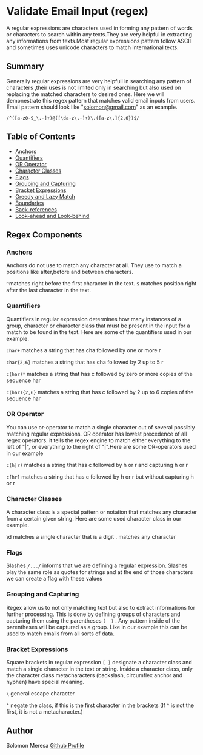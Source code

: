 # Validate Email Input (regex)

A regular expressions are characters used in forming any pattern of words or characters to search within any texts.They are very helpful in extracting any informations from texts.Most regular expressions pattern follow ASCII and sometimes uses unicode characters to match international texts.  

## Summary
Generally regular expressions are very helpfull in searching any pattern of characters ,their uses is not limited only in searching but also used on replacing the matched characters to desired ones.
Here we will demonestrate this regex pattern that matches valid email inputs from users. Email pattern should look like "solomon@gmail.com" as an example.

`/^([a-z0-9_\.-]+)@([\da-z\.-]+)\.([a-z\.]{2,6})$/`

## Table of Contents

- [Anchors](#anchors)
- [Quantifiers](#quantifiers)
- [OR Operator](#or-operator)
- [Character Classes](#character-classes)
- [Flags](#flags)
- [Grouping and Capturing](#grouping-and-capturing)
- [Bracket Expressions](#bracket-expressions)
- [Greedy and Lazy Match](#greedy-and-lazy-match)
- [Boundaries](#boundaries)
- [Back-references](#back-references)
- [Look-ahead and Look-behind](#look-ahead-and-look-behind)

## Regex Components

### Anchors

Anchors do not use to match any character at all. They use to match a positions like  after,before and between characters.

`^`matches right before the first character in the text. 
`$` matches position right after the last character in the text. 

### Quantifiers

Quantifiers in regular expression determines how many instances of a group, character or character class that must be present in the input for a match to be found in the text.
Here are some of the quantifiers used in our example.
    
`char+`    matches a string that has cha followed by one or more r

`char{2,6}`   matches a string that has cha followed by 2 up to 5 r

`c(har)*`   matches a string that has c followed by zero or more copies of the sequence har

`c(har){2,6}`  matches a string that has c followed by 2 up to 6 copies of the sequence har

### OR Operator
 
You can use or-operator to match a single character out of several possibly matching regular expressions.
OR operator has  lowest precedence of all regex operators. 
it tells the regex engine to match either everything to the left of "|",
or everything to the right of "|".Here are some OR-operators used in our example

`c(h|r)`   matches a string that has c followed by h or r and  capturing h or r

`c[hr]`   matches a string that has c followed by h or r but without capturing h or r

### Character Classes

A character class is a special pattern or notation that matches any character from a certain given string. Here are some used character class in our example.


\d         matches a single character that is a digit
.          matches any character 

### Flags

Slashes `/.../` informs  that we are defining a regular expression. Slashes play the same role as quotes for strings and at the end of those characters 
we can create a flag with these values

### Grouping and Capturing

Regex allow us to not only matching text but also to extract informations for further processing. This is done by defining groups of characters and capturing them using the  parentheses `(  )` .
Any pattern inside of the parentheses will be captured as a group. 
Like in our example this can be used to match  emails from all sorts of data.

### Bracket Expressions

Square brackets in regular expression `[ ]` designate a character class and match a single character in the text or string. Inside a character class,
only the character class metacharacters (backslash, circumflex anchor and hyphen) have special meaning.

`\`   general escape character

`^`   negate the class, if this is the first character in the brackets (If ^ is not the first, it is not a metacharacter.)


## Author

Solomon Meresa
[Github Profile](https://github.com/solomonmeresa)
